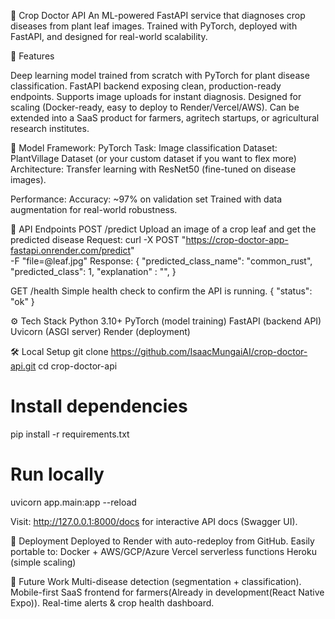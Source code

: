 🌱 Crop Doctor API
An ML-powered FastAPI service that diagnoses crop diseases from plant leaf images.
Trained with PyTorch, deployed with FastAPI, and designed for real-world scalability.

🚀 Features

Deep learning model trained from scratch with PyTorch for plant disease classification.
FastAPI backend exposing clean, production-ready endpoints.
Supports image uploads for instant diagnosis.
Designed for scaling (Docker-ready, easy to deploy to Render/Vercel/AWS).
Can be extended into a SaaS product for farmers, agritech startups, or agricultural research institutes.

🧠 Model
Framework: PyTorch
Task: Image classification
Dataset: PlantVillage Dataset
 (or your custom dataset if you want to flex more)
Architecture: Transfer learning with ResNet50 (fine-tuned on disease images).

Performance:
Accuracy: ~97% on validation set
Trained with data augmentation for real-world robustness.

🔌 API Endpoints
POST /predict
Upload an image of a crop leaf and get the predicted disease
Request:
curl -X POST "https://crop-doctor-app-fastapi.onrender.com/predict" \
  -F "file=@leaf.jpg"
Response:
{
  "predicted_class_name": "common_rust",
  "predicted_class": 1,
  "explanation" : "",
}

GET /health
Simple health check to confirm the API is running.
{ "status": "ok" }


⚙️ Tech Stack
Python 3.10+
PyTorch (model training)
FastAPI (backend API)
Uvicorn (ASGI server)
Render (deployment)

🛠️ Local Setup
git clone https://github.com/IsaacMungaiAI/crop-doctor-api.git
cd crop-doctor-api

# Install dependencies
pip install -r requirements.txt

# Run locally
uvicorn app.main:app --reload

Visit: http://127.0.0.1:8000/docs
 for interactive API docs (Swagger UI).


🚀 Deployment
Deployed to Render
 with auto-redeploy from GitHub.
Easily portable to:
Docker + AWS/GCP/Azure
Vercel serverless functions
Heroku (simple scaling)

🧩 Future Work
Multi-disease detection (segmentation + classification).
Mobile-first SaaS frontend for farmers(Already in development(React Native Expo)).
Real-time alerts & crop health dashboard.
 
